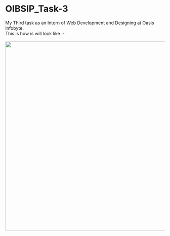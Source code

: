 # OIBSIP_Task-3
My Third task as an Intern of Web Development and Designing at Oasis Infobyte.<br>
This is how is will look like :- <br><br>
<img width=600 src="https://user-images.githubusercontent.com/114324933/204201654-6586bc5c-347a-46b6-9d57-71c4ecc688cc.png">

